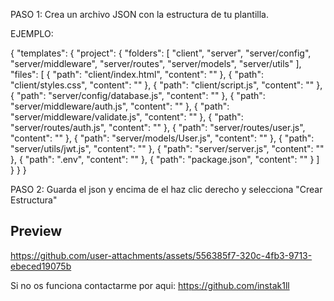 PASO 1: Crea un archivo JSON con la estructura de tu plantilla.

EJEMPLO:

{
  "templates": {
    "project": {
      "folders": [
        "client",
        "server",
        "server/config",
        "server/middleware",
        "server/routes",
        "server/models",
        "server/utils"
      ],
      "files": [
        { "path": "client/index.html", "content": "" },
        { "path": "client/styles.css", "content": "" },
        { "path": "client/script.js", "content": "" },
        { "path": "server/config/database.js", "content": "" },
        { "path": "server/middleware/auth.js", "content": "" },
        { "path": "server/middleware/validate.js", "content": "" },
        { "path": "server/routes/auth.js", "content": "" },
        { "path": "server/routes/user.js", "content": "" },
        { "path": "server/models/User.js", "content": "" },
        { "path": "server/utils/jwt.js", "content": "" },
        { "path": "server/server.js", "content": "" },
        { "path": ".env", "content": "" },
        { "path": "package.json", "content": "" }
      ]
    }
  }
}

PASO 2: Guarda el json y encima de el haz clic derecho y selecciona "Crear Estructura"

## Preview

https://github.com/user-attachments/assets/556385f7-320c-4fb3-9713-ebeced19075b

Si no os funciona contactarme por aqui: https://github.com/instak1ll
